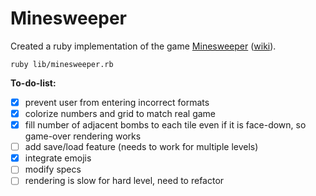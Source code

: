 # Minesweeper

Created a ruby implementation of the game [Minesweeper][play-minesweeper] ([wiki][minesweeper-wiki]).

`ruby lib/minesweeper.rb`

[play-minesweeper]: http://minesweeperonline.com/#beginner
[minesweeper-wiki]: http://en.wikipedia.org/wiki/Minesweeper_(Windows)

<strong>To-do-list:</strong>

- [x] prevent user from entering incorrect formats
- [x] colorize numbers and grid to match real game
- [x] fill number of adjacent bombs to each tile even if it is face-down, so game-over rendering works
- [ ] add save/load feature (needs to work for multiple levels)
- [X] integrate emojis
- [ ] modify specs
- [ ] rendering is slow for hard level, need to refactor
